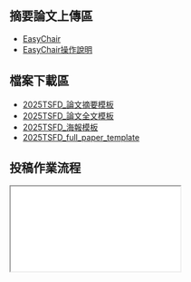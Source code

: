 ## 摘要論文上傳區
- <a href="https://easychair.org/conferences?conf=tsfd2025" target="_blank">EasyChair</a>
- <a href="/">EasyChair操作說明</a>
## 檔案下載區
- <a href="https://docs.google.com/uc?export=download&id=1Fdkuvsc6r0uRsFP-litaTPNiQwXkgMC-" download>2025TSFD_論文摘要模板</a>
- <a href="https://docs.google.com/uc?export=download&id=1bc8n9F1hkH77kVJkiSsfJOuulamWX2Vo" download>2025TSFD_論文全文模板</a>
- <a href="https://docs.google.com/uc?export=download&id=1CQEpXQKkAsfj8sdRGdHxBDeNdmxri-bc" download>2025TSFD_海報模板</a>
- <a href="https://docs.google.com/uc?export=download&id=1cAgPLLKmpOKSp6PPdWCap1R8qCR6Y1BD" download>2025TSFD_full_paper_template</a>

## 投稿作業流程

<iframe src="./static/docs/論文繳交與審查流程.pdf#toolbar=0&navpanes=0&view=Fit">